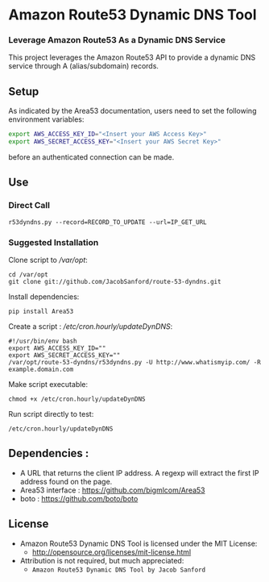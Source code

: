 # Amazon Route53 Dynamic DNS Tool
### Leverage Amazon Route53 As a Dynamic DNS Service

This project leverages the Amazon Route53 API to provide a dynamic DNS service through A (alias/subdomain) records.

## Setup
As indicated by the Area53 documentation, users need to set the following environment variables:

```bash
export AWS_ACCESS_KEY_ID="<Insert your AWS Access Key>"
export AWS_SECRET_ACCESS_KEY="<Insert your AWS Secret Key>"
```
before an authenticated connection can be made.

## Use

### Direct Call
```r53dyndns.py --record=RECORD_TO_UPDATE --url=IP_GET_URL```

### Suggested Installation
Clone script to */var/opt*:
```
cd /var/opt
git clone git://github.com/JacobSanford/route-53-dyndns.git
```

Install dependencies:
```
pip install Area53
```

Create a script : */etc/cron.hourly/updateDynDNS*:
```
#!/usr/bin/env bash
export AWS_ACCESS_KEY_ID=""
export AWS_SECRET_ACCESS_KEY=""
/var/opt/route-53-dyndns/r53dyndns.py -U http://www.whatismyip.com/ -R example.domain.com
```

Make script executable: 
```
chmod +x /etc/cron.hourly/updateDynDNS
```

Run script directly to test: 
```
/etc/cron.hourly/updateDynDNS
```

## Dependencies :
+   A URL that returns the client IP address. A regexp will extract the first IP address found on the page.
+   Area53 interface : https://github.com/bigmlcom/Area53
+   boto : https://github.com/boto/boto

## License
- Amazon Route53 Dynamic DNS Tool is licensed under the MIT License:
  - http://opensource.org/licenses/mit-license.html
- Attribution is not required, but much appreciated:
  - `Amazon Route53 Dynamic DNS Tool by Jacob Sanford`
